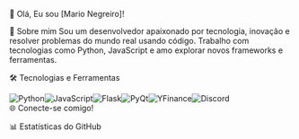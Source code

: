 👋 Olá, Eu sou [Mario Negreiro]!

🚀 Sobre mim
Sou um desenvolvedor apaixonado por tecnologia, inovação e resolver problemas do mundo real usando código. Trabalho com tecnologias como Python, JavaScript e amo explorar novos frameworks e ferramentas.

🛠️ Tecnologias e Ferramentas
<div style="display: flex; align-items: center;"> <img src="https://img.shields.io/badge/-Python-3776AB?style=flat&logo=python&logoColor=white" alt="Python"> <img src="https://img.shields.io/badge/-JavaScript-F7DF1E?style=flat&logo=javascript&logoColor=black" alt="JavaScript"> <img src="https://img.shields.io/badge/-Flask-000000?style=flat&logo=flask&logoColor=white" alt="Flask"> <img src="https://img.shields.io/badge/-PyQt-41CD52?style=flat&logo=qt&logoColor=white" alt="PyQt"> <img src="https://img.shields.io/badge/-YFinance-232F3E?style=flat&logo=amazon&logoColor=white" alt="YFinance"> <img src="https://img.shields.io/badge/-Discord-5865F2?style=flat&logo=discord&logoColor=white" alt="Discord"> </div>
🌐 Conecte-se comigo!

📊 Estatísticas do GitHub
